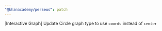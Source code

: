 ```yaml
---
"@khanacademy/perseus": patch
---
```


[Interactive Graph] Update Circle graph type to use `coords` instead of `center`
